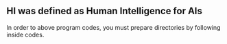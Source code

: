 ## HI was defined as Human Intelligence for AIs
In order to above program codes, you must prepare directories by following inside codes.
